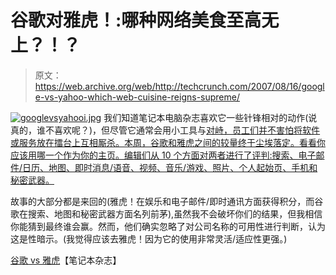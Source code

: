 # 谷歌对雅虎！:哪种网络美食至高无上？！？

> 原文：<https://web.archive.org/web/http://techcrunch.com/2007/08/16/google-vs-yahoo-which-web-cuisine-reigns-supreme/>

[![googlevsyahooi.jpg](img/90d248c50e8ed06723e32a1e2123a4b2.png)](https://web.archive.org/web/20141106005944/http://laptopmag.com/Features/Google-vs-Yahoo.htm "googlevsyahooi.jpg") 我们知道笔记本电脑杂志喜欢它一些针锋相对的动作(说真的，谁不喜欢呢？)，但尽管它通常会用小工具与[对峙，员工们并不害怕将软件或服务放在擂台上互相厮杀。本周，谷歌和雅虎之间的较量终于尘埃落定。看看你应该用哪一个作为你的主页。编辑们从 10 个方面对两者进行了评判:搜索、电子邮件/日历、地图、即时消息/语音、视频、音乐/游戏、照片、个人起始页、手机和秘密武器。](https://web.archive.org/web/20141106005944/http://laptopmag.com/Features/VoIP-Face-Off-Philips-VoIP8411B37-vs-Netgear-SPH200D.htm)

故事的大部分都是来回的(雅虎！在娱乐和电子邮件/即时通讯方面获得积分，而谷歌在搜索、地图和秘密武器方面名列前茅),虽然我不会破坏你们的结果，但我相信你能猜到最终谁会赢。然而，他们确实忽略了对公司名称的可用性进行判断，认为这是性暗示。(我觉得应该去雅虎！因为它的使用非常灵活/适应性更强。)

[谷歌 vs 雅虎](https://web.archive.org/web/20141106005944/http://laptopmag.com/Features/Google-vs-Yahoo.htm)【笔记本杂志】